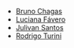 * [Bruno Chagas](/Bruno-Chagas)
* [Luciana Fávero](/Luciana-Favero)
* [Julivan Santos](/Julivan-Santos)
* [Rodrigo Turini](/Rodrigo-Turini)
